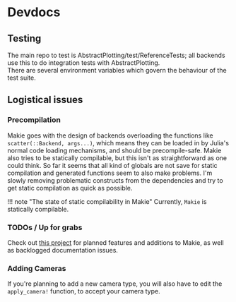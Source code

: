 # Devdocs

## Testing

The main repo to test is AbstractPlotting/test/ReferenceTests; all backends use this to do integration tests with AbstractPlotting.  
There are several environment variables which govern the behaviour of the test suite.

## Logistical issues

### Precompilation

Makie goes with the design of backends overloading the functions like `scatter(::Backend, args...)`,
which means they can be loaded in by Julia's normal code loading mechanisms, and should be precompile-safe.
Makie also tries to be statically compilable, but this isn't as straightforward as one could think.
So far it seems that all kind of globals are not save for static compilation and generated functions seem to also make problems.
I'm slowly removing problematic constructs from the dependencies and try to get static compilation as quick as possible.

!!! note "The state of static compilability in Makie"
Currently, `Makie` is statically compilable.

### TODOs / Up for grabs

Check out [this project](https://github.com/orgs/JuliaPlots/projects/1) for planned features and additions to Makie, as well as backlogged documentation issues.

### Adding Cameras

If you're planning to add a new camera type, you will also have to edit the `apply_camera!` function, to accept your camera type.
